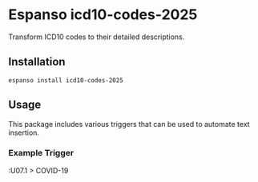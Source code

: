 # Espanso icd10-codes-2025

Transform ICD10 codes to their detailed descriptions.

## Installation

```
espanso install icd10-codes-2025
```

## Usage

This package includes various triggers that can be used to automate text insertion. 

### Example Trigger

:U07.1 > COVID-19
